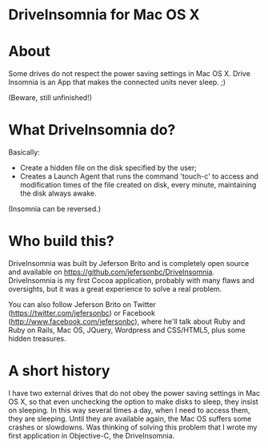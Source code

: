 DriveInsomnia for Mac OS X
==========================

About
=====

Some drives do not respect the power saving settings in Mac OS X.
Drive Insomnia is an App that makes the connected units never sleep. ;)

(Beware, still unfinished!)


What DriveInsomnia do?
======================

Basically:
- Create a hidden file on the disk specified by the user;
- Creates a Launch Agent that runs the command 'touch-c' to access and modification times of the file created on disk, every minute, maintaining the disk always awake.

(Insomnia can be reversed.)


Who build this?
==============

DriveInsomnia was built by Jeferson Brito and is completely open source and available on https://github.com/jefersonbc/DriveInsomnia.
DriveInsomnia is my first Cocoa application, probably with many flaws and oversights, but it was a great experience to solve a real problem.

You can also follow Jeferson Brito on Twitter (https://twitter.com/jefersonbc) or Facebook (http://www.facebook.com/jefersonbc), where he'll talk about Ruby and Ruby on Rails, Mac OS, JQuery, Wordpress and CSS/HTML5, plus some hidden treasures.


A short history
===============

I have two external drives that do not obey the power saving settings in Mac OS X, so that even unchecking the option to make disks to sleep, they insist on sleeping.
In this way several times a day, when I need to access them, they are sleeping. Until they are available again, the Mac OS suffers some crashes or slowdowns.
Was thinking of solving this problem that I wrote my first application in Objective-C, the DriveInsomnia.
